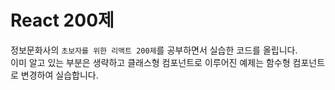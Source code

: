 # React 200제

정보문화사의 `초보자를 위한 리액트 200제`를 공부하면서 실습한 코드를 올립니다.  
이미 알고 있는 부분은 생략하고 클래스형 컴포넌트로 이루어진 예제는 함수형 컴포넌트로 변경하여 실습합니다.

<br />
